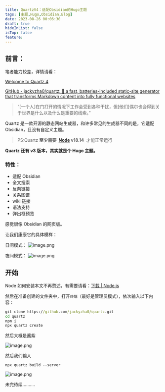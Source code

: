 ```yaml
---
title: QuartzV4：适配Obsidian的Hugo主题
tags: [主题,Hugo,Obsidian,Blog]
date: 2023-08-26 00:06:30
draft: true
hideInList: false
isTop: false
feature: 
---
```


## 前言：

笔者能力较差，详情请看：

[Welcome to Quartz 4](https://quartz.jzhao.xyz/#-get-started)

[GitHub - jackyzha0/quartz: 🌱 a fast, batteries-included static-site generator that transforms Markdown content into fully functional websites](https://github.com/jackyzha0/quartz)

> “[一个人]在门打开的情况下工作会受到各种干扰，但[他们]偶尔也会得到关于世界是什么以及什么是重要的线索。”

Quartz 是一款开源的静态网站生成器，和许多常见的生成器不同的是，它适配 Obsidian，且没有自定义主题。

> PS:Quartz **至少需要  [Node](https://nodejs.org/) v18.14**  才能正常运行

**Quartz 还有 v3 版本，其实就是个 Hugo 主题。**

### 特性：

- 适配 Obsidian
- 全文搜索
- 反向链接
- 关系图谱
- wiki 链接
- 语法支持
- 弹出框预览

感觉很像 Obsidian 的网页版。

让我们康康它的具体模样：

日间模式：
![image.png](https://s2.loli.net/2023/08/26/D3pLim8tcS1rMkU.png)


夜间模式：
![image.png](https://s2.loli.net/2023/08/26/AKfaE1dHs4uS92c.png)

## 开始

Node 如何安装本文不再赘述，有需要请看：[下载 | Node.js](https://nodejs.org/zh-cn/download)

然后在准备创建的文件夹中，打开`终端`（最好是管理员模式），依次输入以下内容：

```cmd
git clone https://github.com/jackyzha0/quartz.git
cd quartz
npm i
npx quartz create
```

然后大概是酱紫

![image.png](https://s2.loli.net/2023/08/26/oQte5gHbUDKXZ49.png)

然后我们输入

```
npx quartz build --server
```

![image.png](https://s2.loli.net/2023/08/26/ZJ7fYG4tBACUucr.png)

未完待续..........
